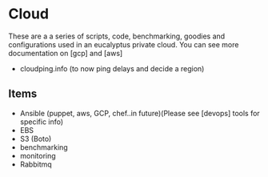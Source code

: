 # Cloud


These are a a series of scripts, code, benchmarking, goodies and configurations used in an eucalyptus private cloud.
You can see more documentation on [gcp] and [aws]

* cloudping.info  (to now ping delays and decide a region)

## Items

* Ansible (puppet, aws, GCP, chef..in future)(Please see [devops] tools for specific info)
* EBS
* S3 (Boto)
* benchmarking
* monitoring
* Rabbitmq

